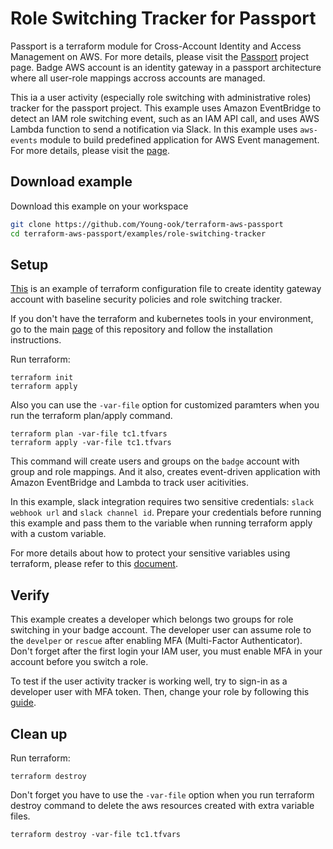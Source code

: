 # Role Switching Tracker for Passport
Passport is a terraform module for Cross-Account Identity and Access Management on AWS. For more details, please visit the [Passport](https://github.com/Young-ook/terraform-aws-passport) project page. Badge AWS account is an identity gateway in a passport architecture where all user-role mappings accross accounts are managed.

This ia a user activity (especially role switching with administrative roles) tracker for the passport project. This example uses Amazon EventBridge to detect an IAM role switching event, such as an IAM API call, and uses AWS Lambda function to send a notification via Slack. In this example uses `aws-events` module to build predefined application for AWS Event management. For more details, please visit the [page](https://github.com/Young-ook/terraform-aws-passport/blob/main/modules/aws-events).

## Download example
Download this example on your workspace
```sh
git clone https://github.com/Young-ook/terraform-aws-passport
cd terraform-aws-passport/examples/role-switching-tracker
```

## Setup
[This](https://github.com/Young-ook/terraform-aws-passport/blob/main/examples/role-switching-tracker/main.tf) is an example of terraform configuration file to create identity gateway account with baseline security policies and role switching tracker.

If you don't have the terraform and kubernetes tools in your environment, go to the main [page](https://github.com/Young-ook/terraform-aws-passport) of this repository and follow the installation instructions.

Run terraform:
```
terraform init
terraform apply
```
Also you can use the `-var-file` option for customized paramters when you run the terraform plan/apply command.
```
terraform plan -var-file tc1.tfvars
terraform apply -var-file tc1.tfvars
```

This command will create users and groups on the `badge` account with group and role mappings. And it also, creates event-driven application with Amazon EventBridge and Lambda to track user acitivities.

In this example, slack integration requires two sensitive credentials: `slack webhook url` and `slack channel id`. Prepare your credentials before running this example and pass them to the variable when running terraform apply with a custom variable.

For more details about how to protect your sensitive variables using terraform, please refer to this [document](https://learn.hashicorp.com/tutorials/terraform/sensitive-variables?in=terraform/0-14).

## Verify
This example creates a developer which belongs two groups for role switching in your badge account. The developer user can assume role to the `develper` or `rescue` after enabling MFA (Multi-Factor Authenticator). Don't forget after the first login your IAM user, you must enable MFA in your account before you switch a role.

To test if the user activity tracker is working well, try to sign-in as a developer user with MFA token. Then, change your role by following this [guide](https://docs.aws.amazon.com/IAM/latest/UserGuide/id_roles_use_switch-role-console.html).

## Clean up
Run terraform:
```
terraform destroy
```
Don't forget you have to use the `-var-file` option when you run terraform destroy command to delete the aws resources created with extra variable files.
```
terraform destroy -var-file tc1.tfvars
```

